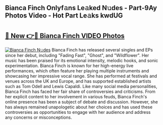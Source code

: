 ## Bianca Finch Onlyf𝚊ns Le𝚊ked N𝚞des - Part-9Ay Photos Video - Hot Part Le𝚊ks kwdUG

# <h2><a href="http://ac36.deff.icu/?id=Bianca+Finch">🔗 New 👉🔴 Bianca Finch VIDEO Photos</a></h2>

[![Bianca Finch N𝚞des](https://i.imgur.com/rIISA9y.gif)](http://ac36.deff.icu/?id=Bianca+Finch)
Bianca Finch has released several singles and EPs since her debut, including "Fading Fast", "Ghost", and "Wildflower". Her music has been praised for its emotional intensity, melodic hooks, and sonic experimentation. Bianca Finch is known for her high-energy live performances, which often feature her playing multiple instruments and showcasing her impressive vocal range. She has performed at festivals and venues across the UK and Europe, and has supported established artists such as Tom Odell and Lewis Capaldi. Like many social media personalities, Bianca Finch has faced her fair share of controversies and criticisms. From her explicit content to her involvement in various feuds, Bianca Finch's online presence has been a subject of debate and discussion. However, she has always remained unapologetic about her choices and has used these controversies as opportunities to engage with her audience and address any concerns or misconceptions.
